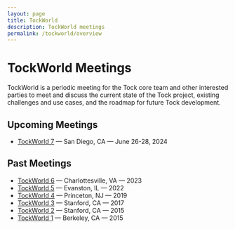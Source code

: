 ```yaml
---
layout: page
title: TockWorld
description: TockWorld meetings
permalink: /tockworld/overview
---
```


# TockWorld Meetings

TockWorld is a periodic meeting for the Tock core team and other interested
parties to meet and discuss the current state of the Tock project, existing
challenges and use cases, and the roadmap for future Tock development.

## Upcoming Meetings

- [TockWorld 7](https://world.tockos.org/tockworld7/) — San Diego, CA — June 26-28, 2024

## Past Meetings

- [TockWorld 6](/tockworld6/agenda) — Charlottesville, VA — 2023
- [TockWorld 5](/tockworld5/agenda) — Evanston, IL — 2022
- [TockWorld 4](/tockworld4/agenda) — Princeton, NJ — 2019
- [TockWorld 3](/tockworld3/agenda) — Stanford, CA — 2017
- [TockWorld 2](/tockworld2/agenda) — Stanford, CA — 2015
- [TockWorld 1](/tockworld1/agenda) — Berkeley, CA — 2015

